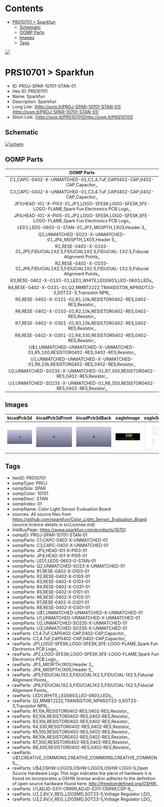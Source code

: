 



Contents
========

* [PRS10701 > Sparkfun](#prs10701--sparkfun)
	* [Schematic](#schematic)
	* [OOMP Parts](#oomp-parts)
	* [Images](#images)
	* [Tags](#tags)
  
![][im]
# PRS10701 > Sparkfun

- ID: PROJ-SPAR-10701-STAN-01
- Hex ID: PRS10701
- Name: Sparkfun
- Description: Sparkfun
- Long Link: [http://oom.lt/PROJ-SPAR-10701-STAN-01](http://oom.lt/PROJ-SPAR-10701-STAN-01)
- Short Link: [http://oom.lt/PRS10701](http://oom.lt/PRS10701)

## Schematic
  
[![schem](eagleSchemImage.png)](eagleSchemImage.png)
## OOMP Parts
  

|OOMP Parts|
| :---: |
|C1,CAPC-0402-X-UNMATCHED-01,C1,4.7uF,CAP0402-CAP,0402-CAP,Capacitor,,|
|C3,CAPC-0402-X-UNMATCHED-01,C3,4.7uF,CAP0402-CAP,0402-CAP,Capacitor,,|
|JP3,HEAD-I01-X-PI03-01,JP1,LOGO-SFESK,LOGO-SFESK,SFE-LOGO-FLAME,Spark Fun Electronics PCB Logo,,|
|JP4,HEAD-I01-X-PI05-01,JP2,LOGO-SFESK,LOGO-SFESK,SFE-LOGO-FLAME,Spark Fun Electronics PCB Logo,,|
|LED1,LEDS-0603-G-STAN-01,JP3,,M03PTH,1X03,Header 3,,|
|Q2,UNMATCHED-SO23-X-UNMATCHED-01,JP4,,M05PTH,1X05,Header 5,,|
|R1,RESE-0402-X-O103-01,JP5,FIDUCIAL1X2.5,FIDUCIAL1X2.5,FIDUCIAL-1X2.5,Fiducial Alignment Points,,|
|R2,RESE-0402-X-O103-01,JP6,FIDUCIAL1X2.5,FIDUCIAL1X2.5,FIDUCIAL-1X2.5,Fiducial Alignment Points,,|
|R3,RESE-0402-X-O103-01,LED1,WHITE,LED0603,LED-0603,LEDs,,|
|R4,RESE-0402-X-O331-01,Q2,MMBT2222,TRANSISTOR_NPNSOT23-3,SOT23-3,Transistor NPN,,|
|R5,RESE-0402-X-O101-01,R1,10k,RESISTOR0402-RES,0402-RES,Resistor,,|
|R6,RESE-0402-X-O103-01,R2,10k,RESISTOR0402-RES,0402-RES,Resistor,,|
|R7,RESE-0402-X-O301-01,R3,10k,RESISTOR0402-RES,0402-RES,Resistor,,|
|R8,RESE-0402-X-O301-01,R4,330,RESISTOR0402-RES,0402-RES,Resistor,,|
|U$1,UNMATCHED-UNMATCHED-X-UNMATCHED-01,R5,100,RESISTOR0402-RES,0402-RES,Resistor,,|
|U1,UNMATCHED-UNMATCHED-X-UNMATCHED-01,R6,10k,RESISTOR0402-RES,0402-RES,Resistor,,|
|U2,UNMATCHED-SO235-X-UNMATCHED-01,R7,300,RESISTOR0402-RES,0402-RES,Resistor,,|
|U3,UNMATCHED-SO235-X-UNMATCHED-01,R8,300,RESISTOR0402-RES,0402-RES,Resistor,,|

## Images
  
  

|kicadPcb3d|kicadPcb3dFront|kicadPcb3dBack|eagleImage|eagleSchemImage|
| :---: | :---: | :---: | :---: | :---: |
|[![kicadPcb3d](kicadPcb3d_140.png)](kicadPcb3d.png)|[![kicadPcb3dFront](kicadPcb3dFront_140.png)](kicadPcb3dFront.png)|[![kicadPcb3dBack](kicadPcb3dBack_140.png)](kicadPcb3dBack.png)|[![eagleImage](eagleImage_140.png)](eagleImage.png)|[![eagleSchemImage](eagleSchemImage_140.png)](eagleSchemImage.png)|

## Tags

- hexID: PRS10701
- oompType: PROJ
- oompSize: SPAR
- oompColor: 10701
- oompDesc: STAN
- oompIndex: 01
- oompName: Color Light Sensor Evaluation Board
- sources: All source files from https://github.com/sparkfun/Color_Light_Sensor_Evaluation_Board (source licence details in srcLicense.md)
- linkBuyPage: https://www.sparkfun.com/products/10701
- oompID: PROJ-SPAR-10701-STAN-01
- oompParts: C1,CAPC-0402-X-UNMATCHED-01
- oompParts: C3,CAPC-0402-X-UNMATCHED-01
- oompParts: JP3,HEAD-I01-X-PI03-01
- oompParts: JP4,HEAD-I01-X-PI05-01
- oompParts: LED1,LEDS-0603-G-STAN-01
- oompParts: Q2,UNMATCHED-SO23-X-UNMATCHED-01
- oompParts: R1,RESE-0402-X-O103-01
- oompParts: R2,RESE-0402-X-O103-01
- oompParts: R3,RESE-0402-X-O103-01
- oompParts: R4,RESE-0402-X-O331-01
- oompParts: R5,RESE-0402-X-O101-01
- oompParts: R6,RESE-0402-X-O103-01
- oompParts: R7,RESE-0402-X-O301-01
- oompParts: R8,RESE-0402-X-O301-01
- oompParts: U$1,UNMATCHED-UNMATCHED-X-UNMATCHED-01
- oompParts: U1,UNMATCHED-UNMATCHED-X-UNMATCHED-01
- oompParts: U2,UNMATCHED-SO235-X-UNMATCHED-01
- oompParts: U3,UNMATCHED-SO235-X-UNMATCHED-01
- rawParts: C1,4.7uF,CAP0402-CAP,0402-CAP,Capacitor,,
- rawParts: C3,4.7uF,CAP0402-CAP,0402-CAP,Capacitor,,
- rawParts: JP1,LOGO-SFESK,LOGO-SFESK,SFE-LOGO-FLAME,Spark Fun Electronics PCB Logo,,
- rawParts: JP2,LOGO-SFESK,LOGO-SFESK,SFE-LOGO-FLAME,Spark Fun Electronics PCB Logo,,
- rawParts: JP3,,M03PTH,1X03,Header 3,,
- rawParts: JP4,,M05PTH,1X05,Header 5,,
- rawParts: JP5,FIDUCIAL1X2.5,FIDUCIAL1X2.5,FIDUCIAL-1X2.5,Fiducial Alignment Points,,
- rawParts: JP6,FIDUCIAL1X2.5,FIDUCIAL1X2.5,FIDUCIAL-1X2.5,Fiducial Alignment Points,,
- rawParts: LED1,WHITE,LED0603,LED-0603,LEDs,,
- rawParts: Q2,MMBT2222,TRANSISTOR_NPNSOT23-3,SOT23-3,Transistor NPN,,
- rawParts: R1,10k,RESISTOR0402-RES,0402-RES,Resistor,,
- rawParts: R2,10k,RESISTOR0402-RES,0402-RES,Resistor,,
- rawParts: R3,10k,RESISTOR0402-RES,0402-RES,Resistor,,
- rawParts: R4,330,RESISTOR0402-RES,0402-RES,Resistor,,
- rawParts: R5,100,RESISTOR0402-RES,0402-RES,Resistor,,
- rawParts: R6,10k,RESISTOR0402-RES,0402-RES,Resistor,,
- rawParts: R7,300,RESISTOR0402-RES,0402-RES,Resistor,,
- rawParts: R8,300,RESISTOR0402-RES,0402-RES,Resistor,,
- rawParts: U$1,CREATIVE_COMMONS,CREATIVE_COMMONS,CREATIVE_COMMONS,,,
- rawParts: U$4,OSHW-LOGOS,OSHW-LOGOS,OSHW-LOGO-S,Open Source Hardware Logo This logo indicates the piece of hardware it is found on incorporates a OSHW license and/or adheres to the definition of open source hardware found here: http://freedomdefined.org/OSHW,,
- rawParts: U1,ADJD-S311-CR999,ADJD-S311-CR999,CSP-9,,,
- rawParts: U2,2.8V,V_REG_LDOSMD,SOT23-5,Voltage Regulator LDO,,
- rawParts: U3,2.8V,V_REG_LDOSMD,SOT23-5,Voltage Regulator LDO,,



[im]: kicadPcb3d_450.png
